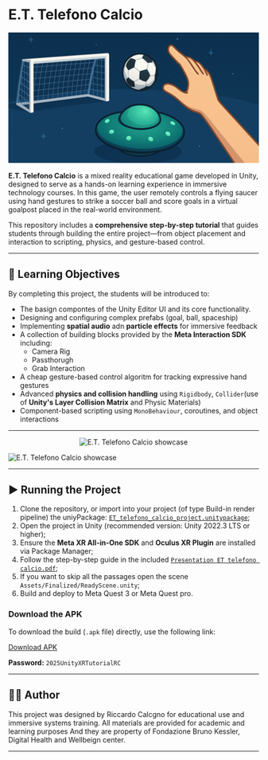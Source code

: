 # E.T. Telefono Calcio

![E.T. Telefono Calcio](Resources/ProjectImage.png)

**E.T. Telefono Calcio** is a mixed reality educational game developed in Unity, designed to serve as a hands-on learning experience in immersive technology courses. In this game, the user remotely controls a flying saucer using hand gestures to strike a soccer ball and score goals in a virtual goalpost placed in the real-world environment.

This repository includes a **comprehensive step-by-step tutorial** that guides students through building the entire project—from object placement and interaction to scripting, physics, and gesture-based control.

---

## 🧠 Learning Objectives

By completing this project, the students will be introduced to:

- The basign compontes of the Unity Editor UI and its core functionality.
- Designing and configuring complex prefabs (goal, ball, spaceship)
- Implementing **spatial audio** adn **particle effects** for immersive feedback
- A collection of building blocks provided by the **Meta Interaction SDK** including:
   - Camera Rig
   - Passthorugh
   - Grab Interaction
- A cheap gesture-based control algoritm for tracking expressive hand gestures
- Advanced **physics and collision handling** using `Rigidbody`, `Collider`(use of **Unity's Layer Collision Matrix** and Physic Materials)
- Component-based scripting using `MonoBehaviour`, coroutines, and object interactions

---

<p align="center">
  <img src="Resources/projectShowcase.gif" alt="E.T. Telefono Calcio showcase" width="800">
</p>

![E.T. Telefono Calcio showcase](Resources/projectShowcase.gif)

---

## ▶️ Running the Project

1. Clone the repository, or import into your project (of type Build-in render pipeline) the uniyPackage: [`ET_telefono_calcio_project.unitypackage`](./ET_telefono_calcio_project.unitypackage);
2. Open the project in Unity (recommended version: Unity 2022.3 LTS or higher);
3. Ensure the **Meta XR All-in-One SDK** and **Oculus XR Plugin** are installed via Package Manager;
4. Follow the step-by-step guide in the included [`Presentation ET telefono calcio.pdf`](./Presentation%20ET%20telefono%20calcio.pdf);
5. If you want to skip all the passages open the scene `Assets/Finalized/ReadyScene.unity`;
6. Build and deploy to Meta Quest 3 or Meta Quest pro.


### Download the APK

To download the build (`.apk` file) directly, use the following link:

[Download APK](https://fbk-my.sharepoint.com/:u:/g/personal/rcalcagno_fbk_eu/ETNyjwEAeFFFjr-I3QxqfRMBcd5nlLt3GSKE8xR_nB7pbw?e=ubB33I)

**Password:** `2025UnityXRTutorialRC`

---

## 🧑‍🏫 Author

This project was designed by Riccardo Calcgno for educational use and immersive systems training. All materials are provided for academic and learning purposes
And they are property of Fondazione Bruno Kessler, Digital Health and Wellbeign center.

---
